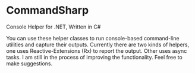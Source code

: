 CommandSharp
============

Console Helper for .NET, Written in C#

You can use these helper classes to run console-based command-line utilities and capture their outputs. Currently there are two kinds of helpers, one uses Reactive-Extensions (Rx) to report the output. Other uses async tasks. I am still in the process of improving the functionality. Feel free to make suggestions.
